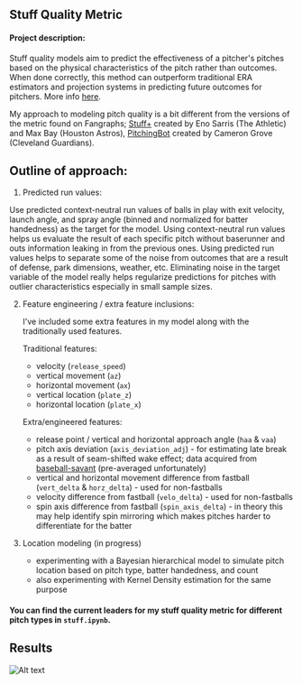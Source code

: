 ## Stuff Quality Metric

#### Project description:

Stuff quality models aim to predict the effectiveness of a pitcher's pitches based on the physical characteristics of the pitch rather than outcomes. When done correctly, this method can outperform traditional ERA estimators and projection systems in predicting future outcomes for pitchers. More info [here](https://library.fangraphs.com/pitching/stuff-location-and-pitching-primer/).

My approach to modeling pitch quality is a bit different from the versions of the metric found on Fangraphs; [Stuff+](https://www.fangraphs.com/leaders/major-league?pos=all&stats=pit&lg=all&qual=y&type=36&season=2023&month=0&season1=2023&ind=0) created by Eno Sarris (The Athletic) and Max Bay (Houston Astros), [PitchingBot](https://www.fangraphs.com/leaders/major-league?pos=all&stats=pit&lg=all&qual=y&type=25&season=2023&month=0&season1=2023&ind=0) created by Cameron Grove (Cleveland Guardians). 

## Outline of approach:

1. Predicted run values:

 Use predicted context-neutral run values of balls in play with exit velocity, launch angle, and spray angle (binned and normalized for batter handedness) as the target for the model. Using context-neutral run values helps us evaluate the result of each specific pitch without baserunner and outs information leaking in from the previous ones. Using predicted run values helps to separate some of the noise from outcomes that are a result of defense, park dimensions, weather, etc. Eliminating noise in the target variable of the model really helps regularize predictions for pitches with outlier characteristics especially in small sample sizes.

2. Feature engineering / extra feature inclusions:

    I've included some extra features in my model along with the traditionally used features.
    
    Traditional features:
    - velocity (`release_speed`)
    - vertical movement (`az`)
    - horizontal movement (`ax`)
    - vertical location (`plate_z`)
    - horizontal location (`plate_x`)

    Extra/engineered features: 
    - release point / vertical and horizontal approach angle (`haa` & `vaa`)
    - pitch axis deviation (`axis_deviation_adj`) - for estimating late break as a result of seam-shifted wake effect; data acquired from [baseball-savant](https://baseballsavant.mlb.com/leaderboard/spin-direction-pitches) (pre-averaged unfortunately)
    - vertical and horizontal movement difference from fastball (`vert_delta` & `horz_delta`) - used for non-fastballs 
    - velocity difference from fastball (`velo_delta`) - used for non-fastballs
    - spin axis difference from fastball (`spin_axis_delta`) - in theory this may help identify spin mirroring which makes pitches harder to differentiate for the batter

3. Location modeling (in progress)
    - experimenting with a Bayesian hierarchical model to simulate pitch location based on pitch type, batter handedness, and count
    - also experimenting with Kernel Density estimation for the same purpose

#### You can find the current leaders for my stuff quality metric for different pitch types in `stuff.ipynb`.

## Results
![Alt text](/images/split_halves_correlation_2023.png)